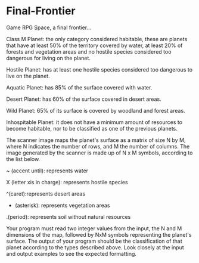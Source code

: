 # Final-Frontier
Game RPG
Space, a final frontier...



Class M Planet: the only category considered habitable, these are planets that have at least 50% of the territory covered by water, at least 20% of forests and vegetation areas and no hostile species considered too dangerous for living on the planet.

Hostile Planet: has at least one hostile species considered too dangerous to live on the planet.

Aquatic Planet: has 85% of the surface covered with water.

Desert Planet: has 60% of the surface covered in desert areas.

Wild Planet: 65% of its surface is covered by woodland and forest areas.

Inhospitable Planet: it does not have a minimum amount of resources to become habitable, nor to be classified as one of the previous planets.

The scanner image maps the planet's surface as a matrix of size N by M, where N indicates the number of rows, and M the number of columns. The image generated by the scanner is made up of N x M symbols, according to the list below.

~ (accent until): represents water

X (letter xis in charge): represents hostile species

^(caret):represents desert areas

* (asterisk): represents vegetation areas

.(period): represents soil without natural resources

Your program must read two integer values ​​from the input, the N and M dimensions of the map, followed by NxM symbols representing the planet's surface. The output of your program should be the classification of that planet according to the types described above. Look closely at the input and output examples to see the expected formatting.
